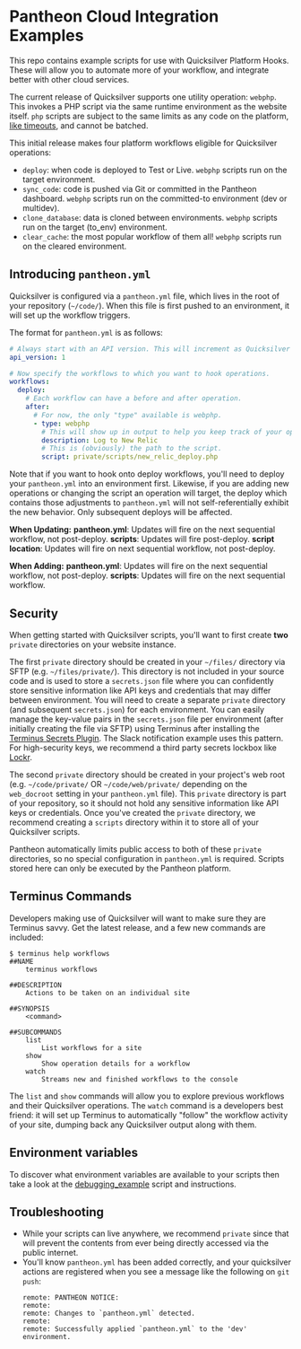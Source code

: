 # Pantheon Cloud Integration Examples
This repo contains example scripts for use with Quicksilver Platform Hooks. These will allow you to automate more of your workflow, and integrate better with other cloud services.

The current release of Quicksilver supports one utility operation: `webphp`. This invokes a PHP script via the same runtime environment as the website itself. `php` scripts are subject to the same limits as any code on the platform, [like timeouts](https://pantheon.io/docs/articles/sites/timeouts/#timeouts-that-aren't-configurable), and cannot be batched.

This initial release makes four platform workflows eligible for Quicksilver operations:

- `deploy`: when code is deployed to Test or Live. `webphp` scripts run on the target environment.
- `sync_code`: code is pushed via Git or committed in the Pantheon dashboard. `webphp` scripts run on the committed-to environment (dev or multidev).
- `clone_database`: data is cloned between environments. `webphp` scripts run on the target (to_env) environment.
- `clear_cache`: the most popular workflow of them all! `webphp` scripts run on the cleared environment.

## Introducing `pantheon.yml` ##

Quicksilver is configured via a `pantheon.yml` file, which lives in the root of your repository (`~/code/`). When this file is first pushed to an environment, it will set up the workflow triggers.

The format for `pantheon.yml` is as follows:

```yaml
# Always start with an API version. This will increment as Quicksilver evolves.
api_version: 1

# Now specify the workflows to which you want to hook operations.
workflows:
  deploy:
    # Each workflow can have a before and after operation.
    after:
      # For now, the only "type" available is webphp.
      - type: webphp
        # This will show up in output to help you keep track of your operations.
        description: Log to New Relic
        # This is (obviously) the path to the script.
        script: private/scripts/new_relic_deploy.php
```

Note that if you want to hook onto deploy workflows, you'll need to deploy your `pantheon.yml` into an environment first. Likewise, if you are adding new operations or changing the script an operation will target, the deploy which contains those adjustments to `pantheon.yml` will not self-referentially exhibit the new behavior. Only subsequent deploys will be affected.

**When Updating:**
**pantheon.yml**: Updates will fire on the next sequential workflow, not post-deploy.
**scripts**:  Updates will fire post-deploy.
**script location**: Updates will fire on next sequential workflow, not post-deploy.

**When Adding:**
**pantheon.yml**: Updates will fire on the next sequential workflow, not post-deploy.
**scripts**: Updates will fire on the next sequential workflow.

## Security ##

When getting started with Quicksilver scripts, you'll want to first create **two** `private` directories on your website instance.

The first `private` directory should be created in your `~/files/` directory via SFTP (e.g. `~/files/private/`). This directory is not included in your source code and is used to store a `secrets.json` file where you can confidently store sensitive information like API keys and credentials that may differ between environment. You will need to create a separate `private` directory (and subsequent `secrets.json`) for each environment. You can easily manage the key-value pairs in the `secrets.json` file per environment (after initially creating the file via SFTP) using Terminus after installing the [Terminus Secrets Plugin](https://github.com/pantheon-systems/terminus-secrets-plugin). The Slack notification example uses this pattern. For high-security keys, we recommend a third party secrets lockbox like [Lockr](https://lockr.io).

The second `private` directory should be created in your project's web root (e.g. `~/code/private/` OR `~/code/web/private/` depending on the `web_docroot` setting in your `pantheon.yml` file). This `private` directory is part of your repository, so it should not hold any sensitive information like API keys or credentials. Once you've created the `private` directory, we recommend creating a `scripts` directory within it to store all of your Quicksilver scripts.

Pantheon automatically limits public access to both of these `private` directories, so no special configuration in `pantheon.yml` is required. Scripts stored here can only be executed by the Pantheon platform.

## Terminus Commands ##

Developers making use of Quicksilver will want to make sure they are Terminus savvy. Get the latest release, and a few new commands are included:

```shell
$ terminus help workflows
##NAME
    terminus workflows

##DESCRIPTION
    Actions to be taken on an individual site

##SYNOPSIS
    <command>

##SUBCOMMANDS
    list
        List workflows for a site
    show
        Show operation details for a workflow
    watch
        Streams new and finished workflows to the console
```

The `list` and `show` commands will allow you to explore previous workflows and their Quicksilver operations. The `watch` command is a developers best friend: it will set up Terminus to automatically "follow" the workflow activity of your site, dumping back any Quicksilver output along with them.

## Environment variables ##

To discover what environment variables are available to your scripts then take a look at the [debugging_example](debugging_example) script and instructions.

## Troubleshooting ##

- While your scripts can live anywhere, we recommend `private` since that will prevent the contents from ever being directly accessed via the public internet.
- You'll know `pantheon.yml` has been added correctly, and your quicksilver actions are registered when you see a message like the following on `git push`:
  ```
  remote: PANTHEON NOTICE:
  remote:
  remote: Changes to `pantheon.yml` detected.
  remote:
  remote: Successfully applied `pantheon.yml` to the 'dev' environment.
  ```
